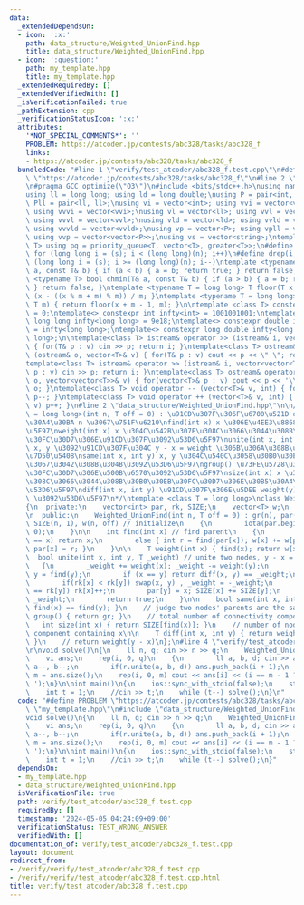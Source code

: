 ```yaml
---
data:
  _extendedDependsOn:
  - icon: ':x:'
    path: data_structure/Weighted_UnionFind.hpp
    title: data_structure/Weighted_UnionFind.hpp
  - icon: ':question:'
    path: my_template.hpp
    title: my_template.hpp
  _extendedRequiredBy: []
  _extendedVerifiedWith: []
  _isVerificationFailed: true
  _pathExtension: cpp
  _verificationStatusIcon: ':x:'
  attributes:
    '*NOT_SPECIAL_COMMENTS*': ''
    PROBLEM: https://atcoder.jp/contests/abc328/tasks/abc328_f
    links:
    - https://atcoder.jp/contests/abc328/tasks/abc328_f
  bundledCode: "#line 1 \"verify/test_atcoder/abc328_f.test.cpp\"\n#define PROBLEM\
    \ \"https://atcoder.jp/contests/abc328/tasks/abc328_f\"\n#line 2 \"my_template.hpp\"\
    \n#pragma GCC optimize(\"O3\")\n#include <bits/stdc++.h>\nusing namespace std;\n\
    using ll = long long; using ld = long double;\nusing P = pair<int, int>; using\
    \ Pll = pair<ll, ll>;\nusing vi = vector<int>; using vvi = vector<vector<int>>;\
    \ using vvvi = vector<vvi>;\nusing vl = vector<ll>; using vvl = vector<vector<ll>>;\
    \ using vvvl = vector<vvl>;\nusing vld = vector<ld>; using vvld = vector<vector<vld>>;\
    \ using vvvld = vector<vvld>;\nusing vp = vector<P>; using vpll = vector<Pll>;\
    \ using vvp = vector<vector<P>>;\nusing vs = vector<string>;\ntemplate <typename\
    \ T> using pq = priority_queue<T, vector<T>, greater<T>>;\n#define rep(i, s, n)\
    \ for (long long i = (s); i < (long long)(n); i++)\n#define drep(i, s, n) for\
    \ (long long i = (s); i >= (long long)(n); i--)\ntemplate <typename T> bool chmax(T&\
    \ a, const T& b) { if (a < b) { a = b; return true; } return false; }\ntemplate\
    \ <typename T> bool chmin(T& a, const T& b) { if (a > b) { a = b; return true;\
    \ } return false; }\ntemplate <typename T = long long> T floor(T x, T m) { return\
    \ (x - ((x % m + m) % m)) / m; }\ntemplate <typename T = long long> T ceil(T x,\
    \ T m) { return floor(x + m - 1, m); }\n\ntemplate <class T> constexpr T infty\
    \ = 0;\ntemplate<> constexpr int infty<int> = 1001001001;\ntemplate<> constexpr\
    \ long long infty<long long> = 9e18;\ntemplate<> constexpr double infty<double>\
    \ = infty<long long>;\ntemplate<> constexpr long double infty<long double> = infty<long\
    \ long>;\n\ntemplate<class T> istream& operator >> (istream& i, vector<T>& v)\
    \ { for(T& p : v) cin >> p; return i; }\ntemplate<class T> ostream& operator <<\
    \ (ostream& o, vector<T>& v) { for(T& p : v) cout << p << \" \"; return o; }\n\
    template<class T> istream& operator >> (istream& i, vector<vector<T>>& v) { for(vector<T>&\
    \ p : v) cin >> p; return i; }\ntemplate<class T> ostream& operator << (ostream&\
    \ o, vector<vector<T>>& v) { for(vector<T>& p : v) cout << p << '\\n'; return\
    \ o; }\ntemplate<class T> void operator -- (vector<T>& v, int) { for(T& p : v)\
    \ p--; }\ntemplate<class T> void operator ++ (vector<T>& v, int) { for(T& p :\
    \ v) p++; }\n#line 2 \"data_structure/Weighted_UnionFind.hpp\"\n\n/*\nWeighted_UnionFind<T\
    \ = long long>(int n, T off = 0) : \u91CD\u307F\u306F\u6700\u521D off \u306E\u30B5\
    \u30A4\u30BA n \u3067\u751F\u6210\nfind(int x) x \u306E\u4EE3\u8868\u3092\u53D6\
    \u5F97\nweight(int x) x \u304C\u542B\u307E\u308C\u3066\u3044\u308B\u30B0\u30EB\
    \u30FC\u30D7\u306E\u91CD\u307F\u3092\u53D6\u5F97\nunite(int x, int y, T weight)\
    \ x, y \u3092\u91CD\u307F\u304C y - x = weight \u306B\u306A\u308B\u3088\u3046\u306B\
    \u7D50\u5408\nsame(int x, int y) x, y \u304C\u540C\u3058\u30B0\u30EB\u30FC\u30D7\
    \u3067\u3042\u308B\u304B\u3092\u53D6\u5F97\ngroup() \u73FE\u5728\u306E\u30B0\u30EB\
    \u30FC\u30D7\u306E\u500B\u6570\u3092\u53D6\u5F97\nsize(int x) x \u304C\u542B\u307E\
    \u308C\u3066\u3044\u308B\u30B0\u30EB\u30FC\u30D7\u306E\u30B5\u30A4\u30BA\u3092\
    \u53D6\u5F97\ndiff(int x, int y) \u91CD\u307F\u306E\u5DEE weight(y) - weight(x)\
    \ \u3092\u53D6\u5F97\n*/\ntemplate <class T = long long>\nclass Weighted_UnionFind\n\
    {\n  private:\n    vector<int> par, rk, SIZE;\n    vector<T> w;\n    int gr;\n\
    \n  public:\n    Weighted_UnionFind(int n, T off = 0) : gr(n), par(n), rk(n, 0),\
    \ SIZE(n, 1), w(n, off) // initialize\n    {\n        iota(par.begin(), par.end(),\
    \ 0);\n    }\n\n    int find(int x) // find parent\n    {\n        if (par[x]\
    \ == x) return x;\n        else { int r = find(par[x]); w[x] += w[par[x]]; return\
    \ par[x] = r; }\n    }\n\n    T weight(int x) { find(x); return w[x]; }\n\n  \
    \  bool unite(int x, int y, T _weight) // unite two nodes, y - x = _weight\n \
    \   {\n        _weight += weight(x); _weight -= weight(y);\n        x = find(x),\
    \ y = find(y);\n        if (x == y) return diff(x, y) == _weight;\n\n        gr--;\n\
    \        if(rk[x] < rk[y]) swap(x, y) , _weight = -_weight;\n        if(rk[x]\
    \ == rk[y]) rk[x]++;\n        par[y] = x; SIZE[x] += SIZE[y];\n        w[y] =\
    \ _weight;\n        return true;\n    }\n\n    bool same(int x, int y) { return\
    \ find(x) == find(y); }\n    // judge two nodes' parents are the same\n\n    int\
    \ group() { return gr; }\n    // total number of connectivity components\n\n \
    \   int size(int x) { return SIZE[find(x)]; }\n    // number of nodes in the connection\
    \ component containing x\n\n    T diff(int x, int y) { return weight(y) - weight(x);\
    \ }\n    // return weight(y - x)\n};\n#line 4 \"verify/test_atcoder/abc328_f.test.cpp\"\
    \n\nvoid solve()\n{\n    ll n, q; cin >> n >> q;\n    Weighted_UnionFind<ll> r(n);\n\
    \    vi ans;\n    rep(i, 0, q)\n    {\n        ll a, b, d; cin >> a >> b >> d;\
    \ a--, b--;\n        if(r.unite(a, b, d)) ans.push_back(i + 1);\n    }\n    int\
    \ m = ans.size();\n    rep(i, 0, m) cout << ans[i] << (i == m - 1 ? '\\n' : '\
    \ ');\n}\n\nint main()\n{\n    ios::sync_with_stdio(false);\n    std::cin.tie(nullptr);\n\
    \    int t = 1;\n    //cin >> t;\n    while (t--) solve();\n}\n"
  code: "#define PROBLEM \"https://atcoder.jp/contests/abc328/tasks/abc328_f\"\n#include\
    \ \"my_template.hpp\"\n#include \"data_structure/Weighted_UnionFind.hpp\"\n\n\
    void solve()\n{\n    ll n, q; cin >> n >> q;\n    Weighted_UnionFind<ll> r(n);\n\
    \    vi ans;\n    rep(i, 0, q)\n    {\n        ll a, b, d; cin >> a >> b >> d;\
    \ a--, b--;\n        if(r.unite(a, b, d)) ans.push_back(i + 1);\n    }\n    int\
    \ m = ans.size();\n    rep(i, 0, m) cout << ans[i] << (i == m - 1 ? '\\n' : '\
    \ ');\n}\n\nint main()\n{\n    ios::sync_with_stdio(false);\n    std::cin.tie(nullptr);\n\
    \    int t = 1;\n    //cin >> t;\n    while (t--) solve();\n}"
  dependsOn:
  - my_template.hpp
  - data_structure/Weighted_UnionFind.hpp
  isVerificationFile: true
  path: verify/test_atcoder/abc328_f.test.cpp
  requiredBy: []
  timestamp: '2024-05-05 04:24:09+09:00'
  verificationStatus: TEST_WRONG_ANSWER
  verifiedWith: []
documentation_of: verify/test_atcoder/abc328_f.test.cpp
layout: document
redirect_from:
- /verify/verify/test_atcoder/abc328_f.test.cpp
- /verify/verify/test_atcoder/abc328_f.test.cpp.html
title: verify/test_atcoder/abc328_f.test.cpp
---
```

